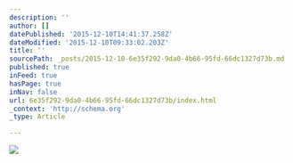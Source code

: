 ```yaml
---
description: ''
author: []
datePublished: '2015-12-10T14:41:37.258Z'
dateModified: '2015-12-10T09:33:02.203Z'
title: ''
sourcePath: _posts/2015-12-10-6e35f292-9da0-4b66-95fd-66dc1327d73b.md
published: true
inFeed: true
hasPage: true
inNav: false
url: 6e35f292-9da0-4b66-95fd-66dc1327d73b/index.html
_context: 'http://schema.org'
_type: Article

---
```

![](https://the-grid-user-content.s3-us-west-2.amazonaws.com/6044823c-2aaa-4b46-a55e-bbbe2782d2a5.png)